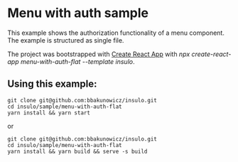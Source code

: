 # Menu with auth sample

This example shows the authorization functionality of a menu component. The example is structured as single file.

The project was bootstrapped with [Create React App](https://github.com/facebook/create-react-app) with *npx create-react-app menu-with-auth-flat --template insulo*.

## Using this example:
```
git clone git@github.com:bbakunowicz/insulo.git
cd insulo/sample/menu-with-auth-flat
yarn install && yarn start
```
or
```
git clone git@github.com:bbakunowicz/insulo.git
cd insulo/sample/menu-with-auth-flat
yarn install && yarn build && serve -s build
```
